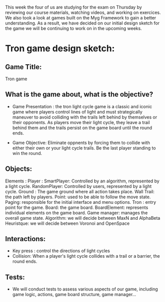 This week the four of us are studying for the exam on Thursday by reviewing our course materials, watching videos, and working on exercices. 
We also took a look at games built on the Myg Framework to gain a better understanding. 
As a result, we have decided on our initial design sketch for the game we will be continuing to work on in the upcoming weeks.

# Tron game design sketch:
## Game Title: 
Tron game
## What is the game about, what is the objective?
- Game Presentation : the tron light cycle game is a classic and iconic game where players control lines of light and must strategically maneuver to avoid colliding with the trails left behind by themselves or their opponents. 
As players move their light cycle, they leave a trail behind them and the trails persist on the game board until the round ends.

- Game Objective: Eliminate oppnents by forcing them to collide with either their own or your light cycle trails.
Be the last player standing to win the round.

## Objects: 
Elements :
    Player :
      SmartPlayer: Controlled by an algorithm, represented by a light cycle.
      RandomPlayer: Controlled by users, represented by a light cycle.
    Ground : The game ground where all action takes place.
    Wall
    Trail: the path left by players.
Point: used to be able to follow the move state.
Paging: responsible for the initial interface and menu options.
Tron : entry point for the game.
Board: the game board.
BoardElement: represents individual elements on the game board.
Game manager: manages the overall game state.
Algorithm: we will decide between MaxN and AlphaBeta
Heuristque: we will decide between Voronoi and OpenSpace

## Interactions: 
- Key press : control the directions of light cycles
- Collision: When a player's light cycle collides with a trail or a barrier, the round ends.

## Tests:
- We will conduct tests to assess various aspects of our game, including game logic, actions, game board structure, game manager...
